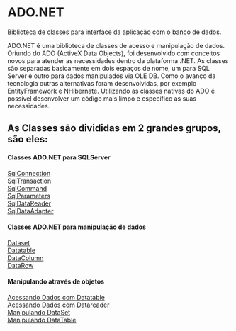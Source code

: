 # ADO.NET
Biblioteca de classes para interface da aplicação com o banco de dados.

ADO.NET é uma biblioteca de classes de acesso e manipulação de dados. Oriundo do ADO (ActiveX Data Objects), foi desenvolvido com conceitos novos para atender as necessidades dentro da plataforma .NET.  As classes são separadas basicamente em dois espaços de nome, um para SQL Server e outro para dados manipulados via OLE DB. Como o avanço da tecnologia outras alternativas foram desenvolvidas, por exemplo EntityFramework e NHibernate. Utilizando as classes nativas do ADO é possível desenvolver um código mais limpo e específico as suas necessidades.

## As Classes são divididas em 2 grandes grupos, são eles:

	 
#### Classes ADO.NET para SQLServer <br> 
[SqlConnection](SqlConnect.md)<br>
[SqlTransaction](SqlTransaction.md)<br>
[SqlCommand](SqlCommand.md)<br>
[SqlParameters](SqlParameter.md)<br>
[SqlDataReader](SqlDataReader.md)<br>
[SqlDataAdapter](SqlDataAdapter.md)<br>


#### Classes ADO.NET para manipulação de dados
[Dataset](DataSet.md)<br>
[Datatable](DataTable.md)<br>
[DataColumn](DataColumn.md)<br>
[DataRow](DataRow.md)<br>

#### Manipulando através de objetos
[Acessando Dados com Datatable](AcessandoDadoscomDataTable.md)<br>
[Acessando Dados com Datareader](ManipulandoDataReader.md)<br>
[Manipulando DataSet](ManipulandoDataSet.md)<br>
[Manipulando DataTable](ManipulandoDataTable.md)<br>

